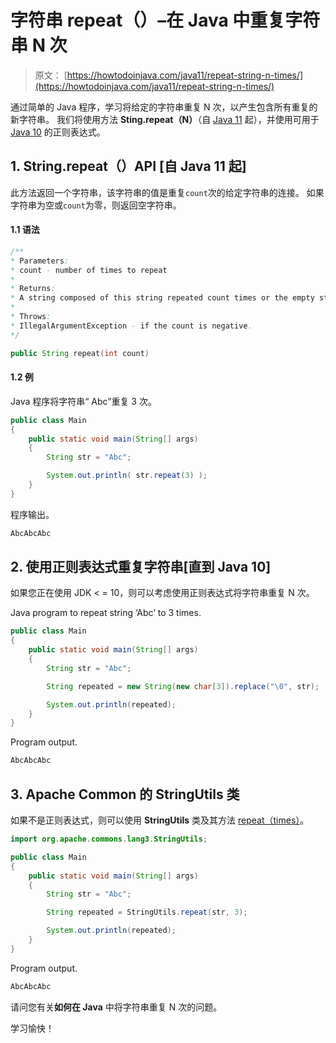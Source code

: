# 字符串 repeat（）–在 Java 中重复字符串 N 次

> 原文： [https://howtodoinjava.com/java11/repeat-string-n-times/](https://howtodoinjava.com/java11/repeat-string-n-times/)

通过简单的 Java 程序，学习将给定的字符串重复 N 次，以产生包含所有重复的新字符串。 我们将使用方法 **Sting.repeat（N）**（自 [Java 11](https://howtodoinjava.com/java11/features-enhancements/) 起），并使用可用于 [Java 10](https://howtodoinjava.com/java10/java10-features/) 的正则表达式。

## 1\. String.repeat（）API [自 Java 11 起]

此方法返回一个字符串，该字符串的值是重复`count`次的给定字符串的连接。 如果字符串为空或`count`为零，则返回空字符串。

#### 1.1 语法

```java
/**
* Parameters:
* count - number of times to repeat
* 
* Returns:
* A string composed of this string repeated count times or the empty string if this string is empty or count is zero
* 
* Throws:
* IllegalArgumentException - if the count is negative.
*/

public String repeat​(int count)

```

#### 1.2 例

Java 程序将字符串“ Abc”重复 3 次。

```java
public class Main 
{
	public static void main(String[] args) 
	{
		String str = "Abc";

		System.out.println( str.repeat(3) );
	}
}

```

程序输出。

```java
AbcAbcAbc

```

## 2\. 使用正则表达式重复字符串[直到 Java 10]

如果您正在使用 JDK < = 10，则可以考虑使用正则表达式将字符串重复 N 次。

Java program to repeat string ‘Abc’ to 3 times.

```java
public class Main 
{
	public static void main(String[] args) 
	{
		String str = "Abc";

		String repeated = new String(new char[3]).replace("\0", str);

		System.out.println(repeated);
	}
}

```

Program output.

```java
AbcAbcAbc

```

## 3\. Apache Common 的 StringUtils 类

如果不是正则表达式，则可以使用 **StringUtils** 类及其方法 [repeat（times）](https://commons.apache.org/proper/commons-lang/javadocs/api-3.1/org/apache/commons/lang3/StringUtils.html#repeat(java.lang.String,%20int))。

```java
import org.apache.commons.lang3.StringUtils;

public class Main 
{
	public static void main(String[] args) 
	{
		String str = "Abc";

		String repeated = StringUtils.repeat(str, 3);

		System.out.println(repeated);
	}
}

```

Program output.

```java
AbcAbcAbc

```

请问您有关**如何在 Java** 中将字符串重复 N 次的问题。

学习愉快！